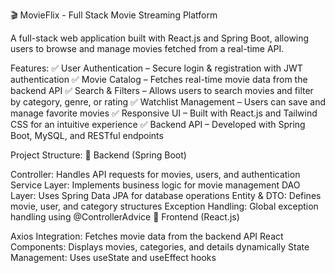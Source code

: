 
🎬 MovieFlix - Full Stack Movie Streaming Platform


A full-stack web application built with React.js and Spring Boot, allowing users to browse and manage movies fetched from a real-time API.

Features:
✅ User Authentication – Secure login & registration with JWT authentication
✅ Movie Catalog – Fetches real-time movie data from the backend API
✅ Search & Filters – Allows users to search movies and filter by category, genre, or rating
✅ Watchlist Management – Users can save and manage favorite movies
✅ Responsive UI – Built with React.js and Tailwind CSS for an intuitive experience
✅ Backend API – Developed with Spring Boot, MySQL, and RESTful endpoints

Project Structure:
📂 Backend (Spring Boot)

Controller: Handles API requests for movies, users, and authentication
Service Layer: Implements business logic for movie management
DAO Layer: Uses Spring Data JPA for database operations
Entity & DTO: Defines movie, user, and category structures
Exception Handling: Global exception handling using @ControllerAdvice
📂 Frontend (React.js)

Axios Integration: Fetches movie data from the backend API
React Components: Displays movies, categories, and details dynamically
State Management: Uses useState and useEffect hooks
